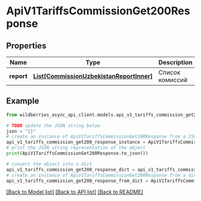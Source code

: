 # ApiV1TariffsCommissionGet200Response


## Properties

Name | Type | Description | Notes
------------ | ------------- | ------------- | -------------
**report** | [**List[CommissionUzbekistanReportInner]**](CommissionUzbekistanReportInner.md) | Список комиссий | [optional] 

## Example

```python
from wildberries_async_api_client.models.api_v1_tariffs_commission_get200_response import ApiV1TariffsCommissionGet200Response

# TODO update the JSON string below
json = "{}"
# create an instance of ApiV1TariffsCommissionGet200Response from a JSON string
api_v1_tariffs_commission_get200_response_instance = ApiV1TariffsCommissionGet200Response.from_json(json)
# print the JSON string representation of the object
print(ApiV1TariffsCommissionGet200Response.to_json())

# convert the object into a dict
api_v1_tariffs_commission_get200_response_dict = api_v1_tariffs_commission_get200_response_instance.to_dict()
# create an instance of ApiV1TariffsCommissionGet200Response from a dict
api_v1_tariffs_commission_get200_response_from_dict = ApiV1TariffsCommissionGet200Response.from_dict(api_v1_tariffs_commission_get200_response_dict)
```
[[Back to Model list]](../README.md#documentation-for-models) [[Back to API list]](../README.md#documentation-for-api-endpoints) [[Back to README]](../README.md)


